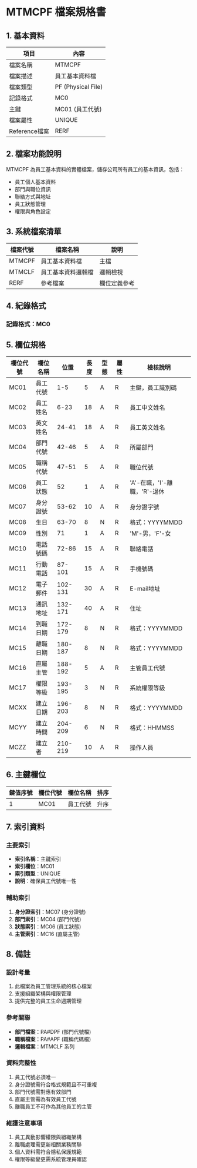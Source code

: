 # MTMCPF 檔案規格書

## 1. 基本資料

| 項目 | 內容 |
|------|------|
| 檔案名稱 | MTMCPF |
| 檔案描述 | 員工基本資料檔 |
| 檔案類型 | PF (Physical File) |
| 記錄格式 | MC0 |
| 主鍵 | MC01 (員工代號) |
| 檔案屬性 | UNIQUE |
| Reference檔案 | RERF |

## 2. 檔案功能說明

MTMCPF 為員工基本資料的實體檔案，儲存公司所有員工的基本資訊，包括：
- 員工個人基本資料
- 部門與職位資訊
- 聯絡方式與地址
- 員工狀態管理
- 權限與角色設定

## 3. 系統檔案清單

| 檔案代號 | 檔案名稱 | 說明 |
|----------|----------|------|
| MTMCPF | 員工基本資料檔 | 主檔 |
| MTMCLF | 員工基本資料邏輯檔 | 邏輯檢視 |
| RERF | 參考檔案 | 欄位定義參考 |

## 4. 紀錄格式

### 記錄格式：MC0

## 5. 欄位規格

| 欄位代號 | 欄位名稱 | 位置 | 長度 | 型態 | 屬性 | 檢核說明 |
|----------|----------|------|------|------|------|----------|
| MC01 | 員工代號 | 1-5 | 5 | A | R | 主鍵，員工識別碼 |
| MC02 | 員工姓名 | 6-23 | 18 | A | R | 員工中文姓名 |
| MC03 | 英文姓名 | 24-41 | 18 | A | R | 員工英文姓名 |
| MC04 | 部門代號 | 42-46 | 5 | A | R | 所屬部門 |
| MC05 | 職稱代號 | 47-51 | 5 | A | R | 職位代號 |
| MC06 | 員工狀態 | 52 | 1 | A | R | 'A'-在職，'I'-離職，'R'-退休 |
| MC07 | 身分證號 | 53-62 | 10 | A | R | 身分證字號 |
| MC08 | 生日 | 63-70 | 8 | N | R | 格式：YYYYMMDD |
| MC09 | 性別 | 71 | 1 | A | R | 'M'-男，'F'-女 |
| MC10 | 電話號碼 | 72-86 | 15 | A | R | 聯絡電話 |
| MC11 | 行動電話 | 87-101 | 15 | A | R | 手機號碼 |
| MC12 | 電子郵件 | 102-131 | 30 | A | R | E-mail地址 |
| MC13 | 通訊地址 | 132-171 | 40 | A | R | 住址 |
| MC14 | 到職日期 | 172-179 | 8 | N | R | 格式：YYYYMMDD |
| MC15 | 離職日期 | 180-187 | 8 | N | R | 格式：YYYYMMDD |
| MC16 | 直屬主管 | 188-192 | 5 | A | R | 主管員工代號 |
| MC17 | 權限等級 | 193-195 | 3 | N | R | 系統權限等級 |
| MCXX | 建立日期 | 196-203 | 8 | N | R | 格式：YYYYMMDD |
| MCYY | 建立時間 | 204-209 | 6 | N | R | 格式：HHMMSS |
| MCZZ | 建立者 | 210-219 | 10 | A | R | 操作人員 |

## 6. 主鍵欄位

| 鍵值序號 | 欄位代號 | 欄位名稱 | 排序 |
|----------|----------|----------|------|
| 1 | MC01 | 員工代號 | 升序 |

## 7. 索引資料

### 主要索引
- **索引名稱**：主鍵索引
- **索引欄位**：MC01
- **索引類型**：UNIQUE
- **說明**：確保員工代號唯一性

### 輔助索引
1. **身分證索引**：MC07 (身分證號)
2. **部門索引**：MC04 (部門代號)
3. **狀態索引**：MC06 (員工狀態)
4. **主管索引**：MC16 (直屬主管)

## 8. 備註

### 設計考量
1. 此檔案為員工管理系統的核心檔案
2. 支援組織架構與權限管理
3. 提供完整的員工生命週期管理

### 參考關聯
- **部門檔案**：PA#DPF (部門代號檔)
- **職稱檔案**：PA#APF (職稱代碼檔)
- **邏輯檔案**：MTMCLF 系列

### 資料完整性
1. 員工代號必須唯一
2. 身分證號需符合格式規範且不可重複
3. 部門代號需對應有效部門
4. 直屬主管需為有效員工代號
5. 離職員工不可作為其他員工的主管

### 維護注意事項
1. 員工異動影響權限與組織架構
2. 離職處理需更新相關業務關聯
3. 個人資料需符合隱私保護規範
4. 權限等級變更需系統管理員確認 